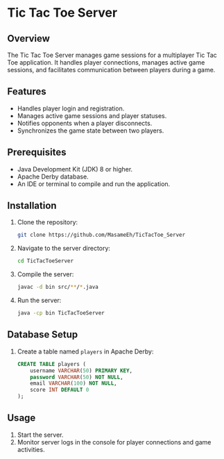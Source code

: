 # Tic Tac Toe Server

## Overview

The Tic Tac Toe Server manages game sessions for a multiplayer Tic Tac Toe application. It handles player connections, manages active game sessions, and facilitates communication between players during a game.

## Features

- Handles player login and registration.
- Manages active game sessions and player statuses.
- Notifies opponents when a player disconnects.
- Synchronizes the game state between two players.

## Prerequisites

- Java Development Kit (JDK) 8 or higher.
- Apache Derby database.
- An IDE or terminal to compile and run the application.

## Installation

1. Clone the repository:
   ```bash
   git clone https://github.com/MasameEh/TicTacToe_Server
   ```
2. Navigate to the server directory:
   ```bash
   cd TicTacToeServer
   ```
3. Compile the server:
   ```bash
   javac -d bin src/**/*.java
   ```
4. Run the server:
   ```bash
   java -cp bin TicTacToeServer
   ```

## Database Setup

1. Create a table named `players` in Apache Derby:
   ```sql
   CREATE TABLE players (
       username VARCHAR(50) PRIMARY KEY,
       password VARCHAR(50) NOT NULL,
       email VARCHAR(100) NOT NULL,
       score INT DEFAULT 0
   );
   ```

## Usage

1. Start the server.
2. Monitor server logs in the console for player connections and game activities.



